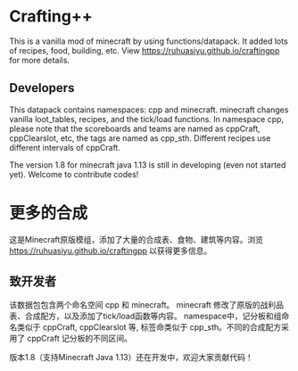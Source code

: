 # Crafting++
This is a vanilla mod of minecraft by using functions/datapack. 
It added lots of recipes, food, building, etc.
View https://ruhuasiyu.github.io/craftingpp for more details.

## Developers
This datapack contains namespaces: cpp and minecraft.
minecraft changes vanilla loot_tables, recipes, and the tick/load functions.
In namespace cpp, please note that the scoreboards and teams are named as cppCraft, cppClearslot, etc, the tags are named as cpp_sth. Different recipes use different  intervals of cppCraft.

The version 1.8 for minecraft java 1.13 is still in developing (even not started yet). Welcome to contribute codes!

# 更多的合成
这是Minecraft原版模组，添加了大量的合成表、食物、建筑等内容。浏览 https://ruhuasiyu.github.io/craftingpp 以获得更多信息。

## 致开发者
该数据包包含两个命名空间 cpp 和 minecraft。
minecraft 修改了原版的战利品表、合成配方，以及添加了tick/load函数等内容。
namespace中，记分板和组命名类似于 cppCraft, cppClearslot 等, 标签命类似于 cpp_sth。不同的合成配方采用了 cppCraft 记分板的不同区间。

版本1.8（支持Minecraft Java 1.13）还在开发中，欢迎大家贡献代码！
